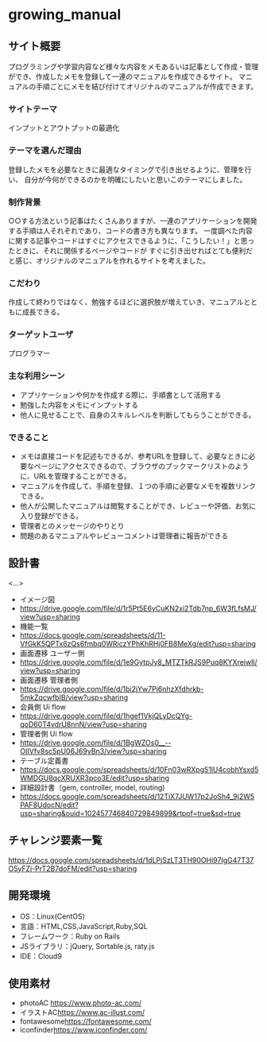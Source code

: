 
# growing_manual

## サイト概要
プログラミングや学習内容など様々な内容をメモあるいは記事として作成・管理ができ、作成したメモを登録して一連のマニュアルを作成できるサイト。
マニュアルの手順ごとにメモを結び付けてオリジナルのマニュアルが作成できます。

### サイトテーマ
インプットとアウトプットの最適化

### テーマを選んだ理由
登録したメモを必要なときに最適なタイミングで引き出せるように、管理を行い、
自分が今何ができるのかを明確にしたいと思いこのテーマにしました。

### 制作背景
○○する方法という記事はたくさんありますが、一連のアプリケーションを開発する手順は人それぞれであり、コードの書き方も異なります。
一度調べた内容に関する記事やコードはすぐにアクセスできるように、「こうしたい！」と思ったときに、それに関係するページやコードが
すぐに引き出せればとても便利だと感じ、オリジナルのマニュアルを作れるサイトを考えました。

### こだわり
作成して終わりではなく、勉強するほどに選択肢が増えていき、マニュアルとともに成長できる。

### ターゲットユーザ
プログラマー

### 主な利用シーン
- アプリケーションや何かを作成する際に、手順書として活用する
- 勉強した内容をメモにインプットする
- 他人に見せることで、自身のスキルレベルを判断してもらうことができる。

### できること
- メモは直接コードを記述もできるが、参考URLを登録して、必要なときに必要なページにアクセスできるので、ブラウザのブックマークリストのように、URLを管理することができる。
- マニュアルを作成して、手順を登録、１つの手順に必要なメモを複数リンクできる。
- 他人が公開したマニュアルは閲覧することができ、レビューや評価、お気に入り登録ができる。
- 管理者とのメッセージのやりとり
- 問題のあるマニュアルやレビューコメントは管理者に報告ができる

## 設計書
<...>
- イメージ図
- <https://drive.google.com/file/d/1r5Pt5E6yCuKN2xi2Tdb7np_6W3fLfsMJ/view?usp=sharing>
- 機能一覧
- <https://docs.google.com/spreadsheets/d/11-VfGkK5QPTx6zQs6fmbq0WRiczYPhKhRHj0FB8MeXg/edit?usp=sharing>
- 画面遷移 ユーザー側
- <https://drive.google.com/file/d/1e9GytpJy8_MTZTkRJS9Puq8KYXreiwlI/view?usp=sharing>
- 画面遷移 管理者側
- https://drive.google.com/file/d/1bi2jYw7Pi6nhzXfdhrkb-5mkZqcwfbIB/view?usp=sharing
- 会員側 Ui flow
- <https://drive.google.com/file/d/1hgef1VkjQLyDcQYg-qoD60T4vdrU8nnN/view?usp=sharing>
- 管理者側 Ui flow
- <https://drive.google.com/file/d/1BgWZOs0__--OIIVfv8sc5pU06J69yBn3/view?usp=sharing>
- テーブル定義書
- <https://docs.google.com/spreadsheets/d/10Fn03wRXpg51lU4cobhYsxd5WMDGU8qcXRUXR3pco3E/edit?usp=sharing>
- 詳細設計書（gem, controller, model, routing)
- <https://docs.google.com/spreadsheets/d/12TiX7JUW17p2JoSh4_9j2W5PAF8UdocN/edit?usp=sharing&ouid=102457746840729849899&rtpof=true&sd=true>

## チャレンジ要素一覧
<https://docs.google.com/spreadsheets/d/1dLPjSzLT3TH90OHi97IgG47T37O5yFZj-PrT2B7doFM/edit?usp=sharing>

## 開発環境
- OS：Linux(CentOS)
- 言語：HTML,CSS,JavaScript,Ruby,SQL
- フレームワーク：Ruby on Rails
- JSライブラリ：jQuery, Sortable.js, raty.js
- IDE：Cloud9

## 使用素材
- photoAC <https://www.photo-ac.com/>
- イラストAC<https://www.ac-illust.com/>
- fontawesome<https://fontawesome.com/>
- iconfinder<https://www.iconfinder.com/>


